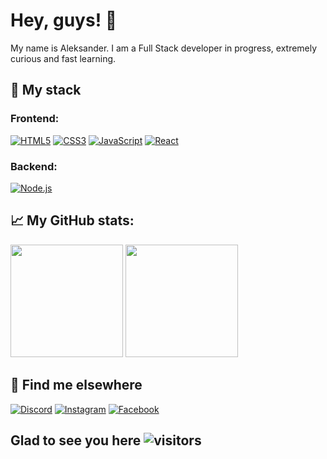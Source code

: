 # Hey, guys! :wave:
My name is Aleksander. 
I am a Full Stack developer in progress, extremely curious and fast learning.

## :page_with_curl: My stack

### Frontend:
  [![HTML5](https://img.shields.io/badge/html5%20-%23E34F26.svg?&style=for-the-badge&logo=html5&logoColor=white)](#)
  [![CSS3](https://img.shields.io/badge/css3%20-%231572B6.svg?&style=for-the-badge&logo=css3&logoColor=white)](#)
  [![JavaScript](https://img.shields.io/badge/javascript%20-%23c4c417.svg?&style=for-the-badge&logo=javascript&logoColor=w)](#)
  [![React](https://img.shields.io/badge/react%20-%2320232a.svg?&style=for-the-badge&logo=react&logoColor=%2361DAFB)](#)

### Backend:
  [![Node.js](https://img.shields.io/badge/node.js%20-%2343853D.svg?&style=for-the-badge&logo=node.js&logoColor=white)](#)

## :chart_with_upwards_trend: My GitHub stats:
<img height="180em" src="https://github-readme-stats.vercel.app/api?username=aleksandersousa&show_icons=true&hide_border=true&&count_private=true&include_all_commits=true" />

<img height="180em" src="https://github-readme-stats.vercel.app/api/top-langs/?username=aleksandersousa&layout=compact" />

## :iphone: Find me elsewhere
  [![Discord](https://img.icons8.com/fluent/48/000000/discord-logo.png)](https://discordapp.com/users/484144193258782730)
  [![Instagram](https://img.icons8.com/fluent/48/000000/instagram-new.png)](https://www.instagram.com/_bambin00/)
  [![Facebook](https://img.icons8.com/fluent/48/000000/facebook-new.png)](https://www.facebook.com/aleksander.sousa.3/)

## Glad to see you here   ![visitors](https://visitor-badge.glitch.me/badge?page_id=${aleksandersousa}.${https://github.com/aleksandersousa/aleksandersousa.git)
